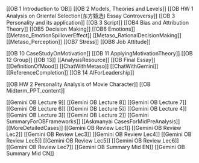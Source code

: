 [[OB 1 Introduction to OB]]
[[OB 2 Models, Theories and Levels]]
	[[OB HW 1 Analysis on Oriental Selection(东方甄选) Essay Controversy]]
[[OB 3 Personality and its application]]
	[[OB 3 Script]]
[[OB4 Bias and Attribution Theory]]
[[OB5 Decision Making]]
[[OB6 Emotions]]
	[[Metaso_EmotionSpilloverEffect]]
	[[Metaso_RationalDecisionMaking]]
	[[Metaso_Perception]]
[[OB7 Stress]]
[[OB8 Job Attitude]]

[[OB 10 CaseStudyOnMotivation]]
[[OB 11 ApplyingMotivationTheory]]
[[OB 12 Group]]
[[OB 13]]
[[AnalysisResource]]
[[OB Final Essay]]
	[[DefinitionOfMood]]
	[[ChatWithMetaso]]
	[[ChatWithGemini]]
	[[ReferenceCompletion]]
[[OB 14 AIForLeadership]]

[[OB HW 2 Personality Analysis of Movie Character]]
[[OB Midterm_PPT_content]]

[[Gemini OB Lecture 9]]
[[Gemini OB Lecture 8]]
[[Gemini OB Lecture 7]]
[[Gemini OB Lecture 6]]
[[Gemini OB Lecture 5]]
[[Gemini OB Lecture 4]]
[[Gemini OB Lecture 3]]
[[Gemini OB Lecture 2]]
[[Gemini SummaryForOBFrameworks]]
[[Askmanyai CasesForMidPreAnalysis]]
[[MoreDetailedCases]]
[[Gemini OB Review Lec1]]
[[Gemini OB Review Lec2]]
[[Gemini OB Review Lec3]]
[[Gemini OB Review Lec4]]
[[Gemini OB Review Lec5]]
[[Gemini OB Review Lec5]]
[[Gemini OB Review Lec6]]
[[Gemini OB Review Lec7]]
[[Gemini OB Summary Mid EN]]
[[Gemini OB Summary Mid CN]]






